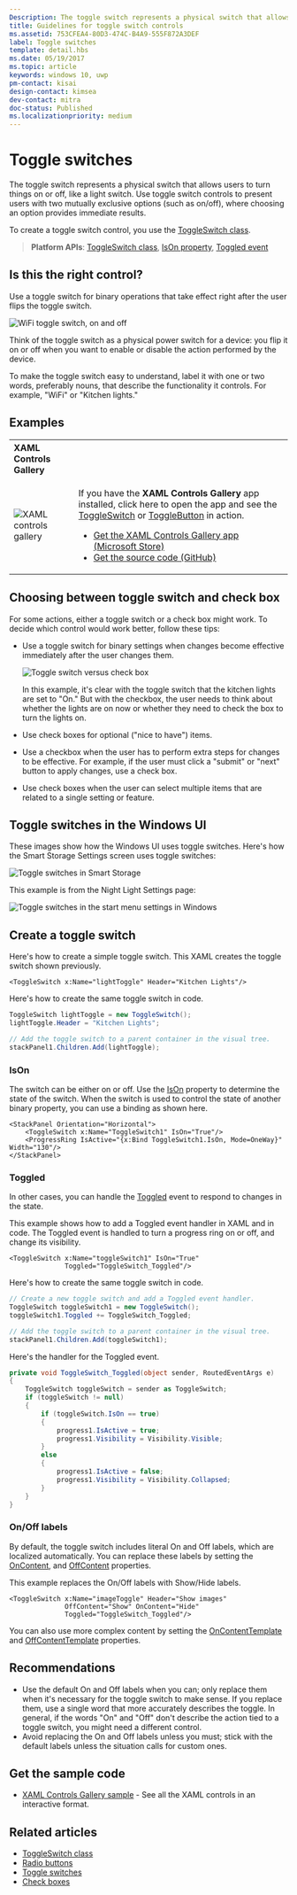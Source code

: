 ```yaml
---
Description: The toggle switch represents a physical switch that allows users to turn things on or off.
title: Guidelines for toggle switch controls
ms.assetid: 753CFEA4-80D3-474C-B4A9-555F872A3DEF
label: Toggle switches
template: detail.hbs
ms.date: 05/19/2017
ms.topic: article
keywords: windows 10, uwp
pm-contact: kisai
design-contact: kimsea
dev-contact: mitra
doc-status: Published
ms.localizationpriority: medium
---
```

# Toggle switches

The toggle switch represents a physical switch that allows users to turn things on or off, like a light switch. Use toggle switch controls to present users with two mutually exclusive options (such as on/off), where choosing an option provides immediate results.

To create a toggle switch control, you use the  [ToggleSwitch class](https://docs.microsoft.com/uwp/api/windows.ui.xaml.controls.toggleswitch).

> **Platform APIs**: [ToggleSwitch class](https://docs.microsoft.com/uwp/api/windows.ui.xaml.controls.toggleswitch), [IsOn property](https://docs.microsoft.com/uwp/api/windows.ui.xaml.controls.toggleswitch.ison), [Toggled event](https://docs.microsoft.com/uwp/api/windows.ui.xaml.controls.toggleswitch.toggled)

## Is this the right control?

Use a toggle switch for binary operations that take effect right after the user flips the toggle switch.

![WiFi toggle switch, on and off](images/toggleswitches01.png)

Think of the toggle switch as a physical power switch for a device: you flip it on or off when you want to enable or disable the action performed by the device.

To make the toggle switch easy to understand, label it with one or two words, preferably nouns, that describe the functionality it controls. For example, "WiFi" or "Kitchen lights." 

## Examples

<table>
<th align="left">XAML Controls Gallery<th>
<tr>
<td><img src="images/xaml-controls-gallery-app-icon-sm.png" alt="XAML controls gallery"></img></td>
<td>
    <p>If you have the <strong style="font-weight: semi-bold">XAML Controls Gallery</strong> app installed, click here to open the app and see the <a href="xamlcontrolsgallery:/item/ToggleSwitch">ToggleSwitch</a> or <a href="xamlcontrolsgallery:/item/ToggleButton">ToggleButton</a> in action.</p>
    <ul>
    <li><a href="https://www.microsoft.com/store/productId/9MSVH128X2ZT">Get the XAML Controls Gallery app (Microsoft Store)</a></li>
    <li><a href="https://github.com/Microsoft/Xaml-Controls-Gallery">Get the source code (GitHub)</a></li>
    </ul>
</td>
</tr>
</table>

## Choosing between toggle switch and check box

For some actions, either a toggle switch or a check box might work. To decide which control would work better, follow these tips:

- Use a toggle switch for binary settings when changes become effective immediately after the user changes them.

    ![Toggle switch versus check box](images/toggleswitches02.png)

    In this example, it's clear with the toggle switch that the kitchen lights are set to "On." But with the checkbox, the user needs to think about whether the lights are on now or whether they need to check the box to turn the lights on.

- Use check boxes for optional ("nice to have") items.
- Use a checkbox when the user has to perform extra steps for changes to be effective. For example, if the user must click a "submit" or "next" button to apply changes, use a check box.
- Use check boxes when the user can select multiple items that are related to a single setting or feature.

## Toggle switches in the Windows UI

These images show how the Windows UI uses toggle switches. Here's how the Smart Storage Settings screen uses toggle switches:

![Toggle switches in Smart Storage](images/SmartStorageToggle.png)

This example is from the Night Light Settings page:

![Toggle switches in the start menu settings in Windows](images/NightLightToggle.png)

## Create a toggle switch

Here's how to create a simple toggle switch. This XAML creates the toggle switch shown previously.

```xaml
<ToggleSwitch x:Name="lightToggle" Header="Kitchen Lights"/>
```

Here's how to create the same toggle switch in code.

```csharp
ToggleSwitch lightToggle = new ToggleSwitch();
lightToggle.Header = "Kitchen Lights";

// Add the toggle switch to a parent container in the visual tree.
stackPanel1.Children.Add(lightToggle);
```

### IsOn

The switch can be either on or off. Use the [IsOn](https://docs.microsoft.com/uwp/api/windows.ui.xaml.controls.toggleswitch.ison) property to determine the state of the switch. When the switch is used to control the state of another binary property, you can use a binding as shown here.

```xaml
<StackPanel Orientation="Horizontal">
    <ToggleSwitch x:Name="ToggleSwitch1" IsOn="True"/>
    <ProgressRing IsActive="{x:Bind ToggleSwitch1.IsOn, Mode=OneWay}" Width="130"/>
</StackPanel>
```

### Toggled

In other cases, you can handle the [Toggled](https://docs.microsoft.com/uwp/api/windows.ui.xaml.controls.toggleswitch.toggled) event to respond to changes in the state.

This example shows how to add a Toggled event handler in XAML and in code. The Toggled event is handled to turn a progress ring on or off, and change its visibility.

```xaml
<ToggleSwitch x:Name="toggleSwitch1" IsOn="True"
              Toggled="ToggleSwitch_Toggled"/>
```

Here's how to create the same toggle switch in code.

```csharp
// Create a new toggle switch and add a Toggled event handler.
ToggleSwitch toggleSwitch1 = new ToggleSwitch();
toggleSwitch1.Toggled += ToggleSwitch_Toggled;

// Add the toggle switch to a parent container in the visual tree.
stackPanel1.Children.Add(toggleSwitch1);
```

Here's the handler for the Toggled event.

```csharp
private void ToggleSwitch_Toggled(object sender, RoutedEventArgs e)
{
    ToggleSwitch toggleSwitch = sender as ToggleSwitch;
    if (toggleSwitch != null)
    {
        if (toggleSwitch.IsOn == true)
        {
            progress1.IsActive = true;
            progress1.Visibility = Visibility.Visible;
        }
        else
        {
            progress1.IsActive = false;
            progress1.Visibility = Visibility.Collapsed;
        }
    }
}
```

### On/Off labels

By default, the toggle switch includes literal On and Off labels, which are localized automatically. You can replace these labels by setting the [OnContent](https://docs.microsoft.com/uwp/api/windows.ui.xaml.controls.toggleswitch.oncontent), and [OffContent](https://docs.microsoft.com/uwp/api/windows.ui.xaml.controls.toggleswitch.offcontent) properties.

This example replaces the On/Off labels with Show/Hide labels.

```xaml
<ToggleSwitch x:Name="imageToggle" Header="Show images"
              OffContent="Show" OnContent="Hide"
              Toggled="ToggleSwitch_Toggled"/>
```

You can also use more complex content by setting the [OnContentTemplate](https://docs.microsoft.com/uwp/api/windows.ui.xaml.controls.toggleswitch.oncontenttemplate) and [OffContentTemplate](https://docs.microsoft.com/uwp/api/windows.ui.xaml.controls.toggleswitch.offcontenttemplate) properties.

## Recommendations

- Use the default On and Off labels when you can; only replace them when it's necessary for the toggle switch to make sense. If you replace them, use a single word that more accurately describes the toggle. In general, if the words "On" and "Off" don't describe the action tied to a toggle switch, you might need a different control.
- Avoid replacing the On and Off labels unless you must; stick with the default labels unless the situation calls for custom ones.

## Get the sample code

- [XAML Controls Gallery sample](https://github.com/Microsoft/Xaml-Controls-Gallery) - See all the XAML controls in an interactive format.

## Related articles

- [ToggleSwitch class](https://docs.microsoft.com/uwp/api/windows.ui.xaml.controls.toggleswitch)
- [Radio buttons](radio-button.md)
- [Toggle switches](toggles.md)
- [Check boxes](checkbox.md)
